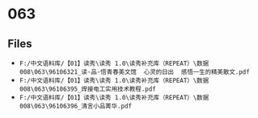 # 063

## Files

- `F:/中文语料库/【01】读秀\读秀 1.0\读秀补充库（REPEAT）\数据008\063\96106321_读·品·悟青春美文馆  心灵的日出  感悟一生的精美散文.pdf`
- `F:/中文语料库/【01】读秀\读秀 1.0\读秀补充库（REPEAT）\数据008\063\96106395_焊接电工实用技术教程.pdf`
- `F:/中文语料库/【01】读秀\读秀 1.0\读秀补充库（REPEAT）\数据008\063\96106396_清言小品菁华.pdf`
